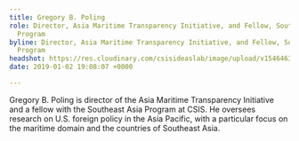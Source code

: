 ```yaml
---
title: Gregory B. Poling
role: Director, Asia Maritime Transparency Initiative, and Fellow, Southeast Asia
  Program
byline: Director, Asia Maritime Transparency Initiative, and Fellow, Southeast Asia
  Program
headshot: https://res.cloudinary.com/csisideaslab/image/upload/v1546463269/ocean/poling-headshot.jpg
date: 2019-01-02 19:08:07 +0000

---
```

Gregory B. Poling is director of the Asia Maritime Transparency Initiative and a fellow with the Southeast Asia Program at CSIS. He oversees research on U.S. foreign policy in the Asia Pacific, with a particular focus on the maritime domain and the countries of Southeast Asia.
